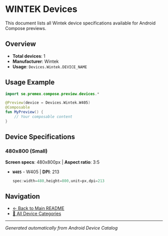 # WINTEK Devices

This document lists all Wintek device specifications available for Android Compose previews.

## Overview

- **Total devices**: 1
- **Manufacturer**: Wintek
- **Usage**: `Devices.Wintek.DEVICE_NAME`

## Usage Example

```kotlin
import se.premex.compose.preview.devices.*

@Preview(device = Devices.Wintek.W405)
@Composable
fun MyPreview() {
    // Your composable content
}
```

## Device Specifications

### 480x800 (Small)

**Screen specs**: 480x800px | **Aspect ratio**: 3:5

- **`W405`** - W405 | **DPI**: 213
  ```kotlin
  spec:width=480,height=800,unit=px,dpi=213
  ```

## Navigation

- [← Back to Main README](../../README.md)
- [📱 All Device Categories](../README.md)

---
*Generated automatically from Android Device Catalog*
